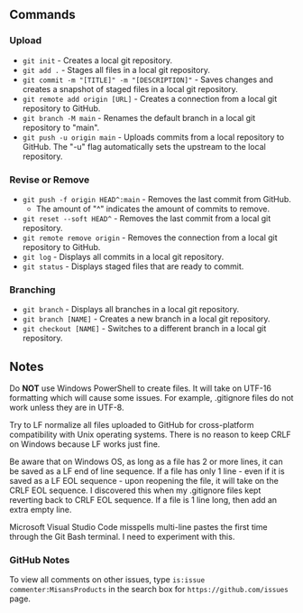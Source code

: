 ## Commands

### Upload

* `git init` - Creates a local git repository.
* `git add .` - Stages all files in a local git repository.
* `git commit -m "[TITLE]" -m "[DESCRIPTION]"` - Saves changes and creates a snapshot of staged files in a local git repository.
* `git remote add origin [URL]` - Creates a connection from a local git repository to GitHub.
* `git branch -M main` - Renames the default branch in a local git repository to "main".
* `git push -u origin main` - Uploads commits from a local repository to GitHub. The "-u" flag automatically sets the upstream to the local repository.

### Revise or Remove

* `git push -f origin HEAD^:main` - Removes the last commit from GitHub.
  * The amount of "^" indicates the amount of commits to remove.
* `git reset --soft HEAD^` - Removes the last commit from a local git repository.
* `git remote remove origin` - Removes the connection from a local git repository to GitHub.
* `git log` - Displays all commits in a local git repository.
* `git status` - Displays staged files that are ready to commit.

### Branching
* `git branch` - Displays all branches in a local git repository.
* `git branch [NAME]` - Creates a new branch in a local git repository.
* `git checkout [NAME]` - Switches to a different branch in a local git repository.

## Notes

Do **NOT** use Windows PowerShell to create files. It will take on UTF-16 formatting which will cause some issues. For example, .gitignore files do not work unless they are in UTF-8.

Try to LF normalize all files uploaded to GitHub for cross-platform compatibility with Unix operating systems. There is no reason to keep CRLF on Windows because LF works just fine.

Be aware that on Windows OS, as long as a file has 2 or more lines, it can be saved as a LF end of line sequence. If a file has only 1 line - even if it is saved as a LF EOL sequence - upon reopening the file, it will take on the CRLF EOL sequence. I discovered this when my .gitignore files kept reverting back to CRLF EOL sequence. If a file is 1 line long, then add an extra empty line.

Microsoft Visual Studio Code misspells multi-line pastes the first time through the Git Bash terminal. I need to experiment with this.

### GitHub Notes

To view all comments on other issues, type `is:issue commenter:MisansProducts` in the search box for `https://github.com/issues` page.
